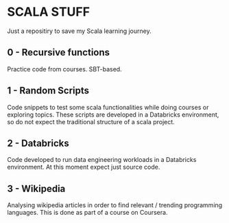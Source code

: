# SCALA STUFF

Just a repositiry to save my Scala learning journey. 

## 0 - Recursive functions
Practice code from courses.
SBT-based.

## 1 - Random Scripts
Code snippets to test some scala functionalities while doing courses or exploring topics. 
These scripts are developed in a Databricks environment, so do not expect the traditional structure of a scala project.

## 2 - Databricks
Code developed to run data engineering workloads in a Databricks environment. At this moment expect just source code.

## 3 - Wikipedia
Analysing wikipedia articles in order to find relevant / trending programming languages.
This is done as part of a course on Coursera. 
